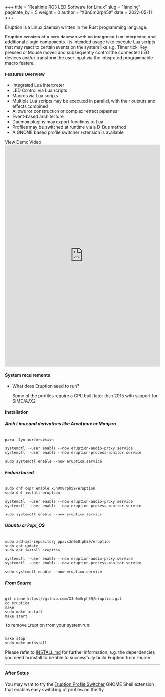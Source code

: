 +++
title = "Realtime RGB LED Software for Linux"
slug = "landing"
paginate_by = 5
weight = 0
author = "X3n0m0rph59"
date = 2022-05-11
+++

Eruption is a Linux daemon written in the Rust programming language.

Eruption consists of a core daemon with an integrated Lua interpreter, and additional plugin components. Its intended usage is to execute Lua scripts that may react to certain events on the system like e.g. Timer tick, Key pressed or Mouse moved and subsequently control the connected LED devices and/or transform the user input via the integrated programmable macro feature.

#### Features Overview

* Integrated Lua interpreter
* LED Control via Lua scripts
* Macros via Lua scripts
* Multiple Lua scripts may be executed in parallel, with their outputs and effects combined
* Allows for construction of complex "effect pipelines"
* Event-based architecture
* Daemon plugins may export functions to Lua
* Profiles may be switched at runtime via a D-Bus method
* A GNOME based profile switcher extension is available


<div class="spacer-xxs"></div>

<div class="d-flex justify-content-center">
    <a class="viewMoreButton animate__animated animate__fadeInDown animate__delay-4s" onclick="document.getElementById('player').scrollIntoView(false);">View Demo Video</a>
</div>


<div class="spacer-xs"></div>

<div>
    <iframe id="ytplayer" type="text/html" width="100%" height="720px"
    src="https://www.youtube.com/embed/ig_71zg14nQ?autoplay=1&origin=https://eruption-website.vercel.app/"
    frameborder="0"></iframe>
</div>

<div id="player"  class="spacer-special"></div>


<div class="spacer-xs"></div>

#### System requirements

* What does Eruption need to run?


  Some of the profiles require a CPU built later than 2015 with support for SIMD/AVX2

<div class="spacer-xs"></div>

#### Installation

<div class="spacer-section"></div>

##### Arch Linux and derivatives like ArcoLinux or Manjaro

```shell

paru -Syu aur/eruption

systemctl --user enable --now eruption-audio-proxy.service
systemctl --user enable --now eruption-process-monitor.service

sudo systemctl enable --now eruption.service
```

<div class="spacer-section"></div>

##### Fedora based

```shell

sudo dnf copr enable x3n0m0rph59/eruption
sudo dnf install eruption

systemctl --user enable --now eruption-audio-proxy.service
systemctl --user enable --now eruption-process-monitor.service

sudo systemctl enable --now eruption.service
```

<div class="spacer-section"></div>

##### Ubuntu or Pop!_OS

```shell

sudo add-apt-repository ppa:x3n0m0rph59/eruption
sudo apt update
sudo apt install eruption

systemctl --user enable --now eruption-audio-proxy.service
systemctl --user enable --now eruption-process-monitor.service

sudo systemctl enable --now eruption.service
```

<div class="spacer-section"></div>

##### From Source

```shell

git clone https://github.com/X3n0m0rph59/eruption.git
cd eruption
make
sudo make install
make start
```

To remove Eruption from your system run:

```shell

make stop
sudo make uninstall
```

Please refer to [INSTALL.md](https://github.com/X3n0m0rph59/eruption/blob/master/docs/INSTALL.md) for further information, e.g. the dependencies you need to install to be
able to successfully build Eruption from source.

---

<div class="spacer-section"></div>

#### After Setup

You may want to try the [Eruption Profile Switcher](https://extensions.gnome.org/extension/2621/eruption-profile-switcher/)
GNOME Shell extension that enables easy switching of profiles on the fly
